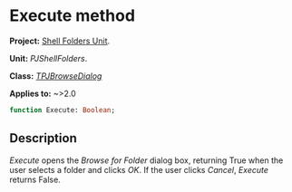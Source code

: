 # Execute method

**Project:** [Shell Folders Unit](ShellFoldersUnit.md).

**Unit:** _PJShellFolders_.

**Class:** _[TPJBrowseDialog](TPJBrowseDialog.md)_

**Applies to:** ~>2.0

```pascal
function Execute: Boolean;
```

## Description

_Execute_ opens the _Browse for Folder_ dialog box, returning True when the user selects a folder and clicks _OK_. If the user clicks _Cancel_, _Execute_ returns False.
